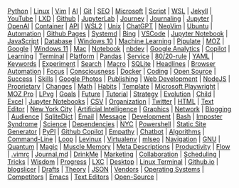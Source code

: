
[Python](/python/) | [Linux](/linux/) | [Vim](/vim/) | [AI](/ai/) | 
[Git](/git/) | [SEO](/seo/) | [Microsoft](/microsoft/) | [Script](/script/) | 
[WSL](/wsl/) | [Jekyll](/jekyll/) | [YouTube](/youtube/) | [LXD](/lxd/) | 
[Github](/github/) | [JupyterLab](/jupyterlab/) | [Journey](/journey/) | [Journaling](/journaling/) | 
[Jupyter](/jupyter/) | [OpenAI](/openai/) | [Container](/container/) | [API](/api/) | 
[WSL2](/wsl2/) | [Unix](/unix/) | [ChatGPT](/chatgpt/) | [NeoVim](/neovim/) | 
[Ubuntu](/ubuntu/) | [Automation](/automation/) | [Github Pages](/github-pages/) | [Systemd](/systemd/) | 
[Bing](/bing/) | [VSCode](/vscode/) | [Jupyter Notebook](/jupyter-notebook/) | [JavaScript](/javascript/) | 
[Database](/database/) | [Windows 10](/windows-10/) | [Machine Learning](/machine-learning/) | [Pipulate](/pipulate/) | 
[MOZ](/moz/) | [Google](/google/) | [Windows 11](/windows-11/) | [Mac](/mac/) | 
[Notebook](/notebook/) | [nbdev](/nbdev/) | [Google Analytics](/google-analytics/) | [Copilot](/copilot/) | 
[Learning](/learning/) | [Terminal](/terminal/) | [Platform](/platform/) | [Pandas](/panda/) | 
[Service](/service/) | [80/20-rule](/80-20-rule/) | [YAML](/yaml/) | [Keywords](/keywords/) | 
[Experiment](/experiment/) | [Search](/search/) | [Macro](/macro/) | [SQLite](/sqlite/) | 
[Headlines](/headline/) | [Browser Automation](/browser-automation/) | [Focus](/focus/) | [Consciousness](/consciousness/) | 
[Docker](/docker/) | [Coding](/coding/) | [Open Source](/open-source/) | [Success](/success/) | 
[Skills](/skill/) | [Google Photos](/google-photos/) | [Publishing](/publishing/) | [Web Development](/web-development/) | 
[NodeJS](/nodejs/) | [Proprietary](/proprietary/) | [Changes](/change/) | [Math](/math/) | 
[Habits](/habit/) | [Template](/template/) | [Microsoft Playwright](/microsoft-playwright/) | [MOZ Pro](/moz-pro/) | 
[LPvg](/lpvg/) | [Goals](/goal/) | [Future](/future/) | [Tutorial](/tutorial/) | 
[Strategy](/strategy/) | [Evolution](/evolution/) | [Child](/child/) | [Excel](/excel/) | 
[Jupyter Notebooks](/jupyter-notebooks/) | [CSV](/csv/) | [Organization](/organization/) | [Twitter](/twitter/) | 
[HTML](/html/) | [Text Editor](/text-editor/) | [New York City](/new-york-city/) | [Artificial Intelligence](/artificial-intelligence/) | 
[Graphics](/graphic/) | [Network](/network/) | [Blogging](/blogging/) | [Audience](/audience/) | 
[SqliteDict](/sqlitedict/) | [Email](/email/) | [Message](/message/) | [Development](/development/) | 
[Bash](/bash/) | [Imposter Syndrome](/imposter-syndrome/) | [Science](/science/) | [Dependencies](/dependency/) | 
[NYC](/nyc/) | [Powershell](/powershell/) | [Static Site Generator](/static-site-generator/) | [PyPI](/pypi/) | 
[Github Copilot](/github-copilot/) | [Empathy](/empathy/) | [Chatbot](/chatbot/) | [Algorithms](/algorithm/) | 
[Command-Line](/command-line/) | [Loop](/loop/) | [Levinux](/levinux/) | [Virtualenv](/virtualenv/) | 
[mlseo](/mlseo/) | [Navigation](/navigation/) | [GNU](/gnu/) | [Quantum](/quantum/) | 
[Magic](/magic/) | [Muscle Memory](/muscle-memory/) | [Meta Descriptions](/meta-descriptions/) | [Productivity](/productivity/) | 
[Flow](/flow/) | [.vimrc](/vimrc/) | [Journal.md](/journal-md/) | [DrinkMe](/drinkme/) | 
[Marketing](/marketing/) | [Collaboration](/collaboration/) | [Scheduling](/scheduling/) | [Tricks](/trick/) | 
[Wisdom](/wisdom/) | [Progress](/progress/) | [LXC](/lxc/) | [Desktop](/desktop/) | 
[Linux Terminal](/linux-terminal/) | [Github.io](/github-io/) | [blogslicer](/blogslicer/) | [Drafts](/draft/) | 
[Theory](/theory/) | [JSON](/json/) | [Vendors](/vendor/) | [Operating Systems](/operating-systems/) | 
[Competitors](/competitor/) | [Emacs](/emacs/) | [Text Editors](/text-editors/) | [Open-Source](/open-source/) | 